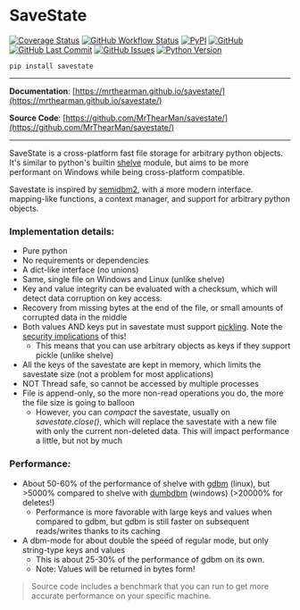 # SaveState

[![Coverage Status][coverage-badge]][coverage]
[![GitHub Workflow Status][status-badge]][status]
[![PyPI][pypi-badge]][pypi]
[![GitHub][licence-badge]][licence]
[![GitHub Last Commit][repo-badge]][repo]
[![GitHub Issues][issues-badge]][issues]
[![Python Version][version-badge]][pypi]

```shell
pip install savestate
```

---

**Documentation**: [https://mrthearman.github.io/savestate/](https://mrthearman.github.io/savestate/)

**Source Code**: [https://github.com/MrThearMan/savestate/](https://github.com/MrThearMan/savestate/)

---

SaveState is a cross-platform fast file storage for arbitrary python objects.
It's similar to python's builtin [shelve][shelve] module, but aims to be more
performant on Windows while being cross-platform compatible.

Savestate is inspired by [semidbm2][semidbm2], with a more modern interface.
mapping-like functions, a context manager, and support for
arbitrary python objects.

### Implementation details:
- Pure python
- No requirements or dependencies
- A dict-like interface (no unions)
- Same, single file on Windows and Linux (unlike shelve)
- Key and value integrity can be evaluated with a checksum, which will detect data corruption on key access.
- Recovery from missing bytes at the end of the file, or small amounts of corrupted data in the middle
- Both values AND keys put in savestate must support [pickling][pickling].
Note the [security implications][security] of this!
  - This means that you can use arbitrary objects as keys if they support pickle (unlike shelve)
- All the keys of the savestate are kept in memory, which limits the savestate size (not a problem for most applications)
- NOT Thread safe, so cannot be accessed by multiple processes
- File is append-only, so the more non-read operations you do, the more the file size is going to balloon
  - However, you can *compact* the savestate, usually on *savestate.close()*, which will replace the savestate with a new file with only the current non-deleted data.
  This will impact performance a little, but not by much

### Performance:
- About 50-60% of the performance of shelve with [gdbm][gdbm] (linux),
  but >5000% compared to shelve with [dumbdbm][dumbdbm] (windows) (>20000% for deletes!)
  - Performance is more favorable with large keys and values when compared to gdbm,
    but gdbm is still faster on subsequent reads/writes thanks to its caching
- A dbm-mode for about double the speed of regular mode, but only string-type keys and values
  - This is about 25-30% of the performance of gdbm on its own.
  - Note: Values will be returned in bytes form!

> Source code includes a benchmark that you can run to get more accurate performance on your specific machine.


[shelve]: https://docs.python.org/3/library/shelve.html
[semidbm2]: https://github.com/quora/semidbm2
[pickling]: https://docs.python.org/3/library/pickle.html#module-pickle
[security]: https://docs.python.org/3/library/pickle.html#module-pickle
[gdbm]: https://docs.python.org/3/library/dbm.html#module-dbm.gnu
[dumbdbm]: https://docs.python.org/3/library/dbm.html#module-dbm.dumb

[coverage-badge]: https://coveralls.io/repos/github/MrThearMan/savestate/badge.svg?branch=master
[status-badge]: https://img.shields.io/github/workflow/status/MrThearMan/savestate/Tests
[pypi-badge]: https://img.shields.io/pypi/v/savestate
[licence-badge]: https://img.shields.io/github/license/MrThearMan/savestate
[repo-badge]: https://img.shields.io/github/last-commit/MrThearMan/savestate
[issues-badge]: https://img.shields.io/github/issues-raw/MrThearMan/savestate
[version-badge]: https://img.shields.io/pypi/pyversions/savestate

[coverage]: https://coveralls.io/github/MrThearMan/savestate?branch=master
[status]: https://github.com/MrThearMan/savestate/actions/workflows/main.yml
[pypi]: https://pypi.org/project/savestate
[licence]: https://github.com/MrThearMan/savestate/blob/master/LICENSE
[repo]: https://github.com/MrThearMan/savestate/commits/master
[issues]: https://github.com/MrThearMan/savestate/issues
